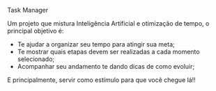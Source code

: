 Task Manager

Um projeto que mistura Inteligência Artificial e otimização de tempo, o principal objetivo é:

- Te ajudar a organizar seu tempo para atingir sua meta;
- Te mostrar quais etapas devem ser realizadas a cada momento selecionado;
- Acompanhar seu andamento te dando dicas de como evoluir;

E principalmente, servir como estímulo para que você chegue lá!!
